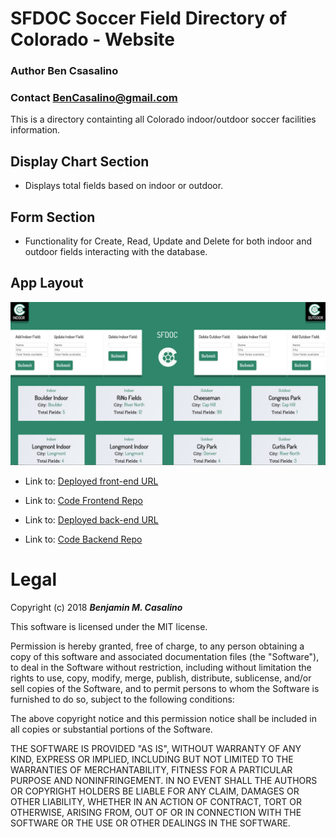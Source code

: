 # SFDOC Soccer Field Directory of Colorado - Website

### Author **Ben Csasalino**
### Contact **BenCasalino@gmail.com**

This is a directory containting all Colorado indoor/outdoor soccer facilities information.

## Display Chart Section
* Displays total fields based on indoor or outdoor.
## Form Section
* Functionality for Create, Read, Update and Delete for both indoor and outdoor fields interacting with the database.
## App Layout
![Layout of the Website](Layout.png)

- Link to: [Deployed front-end URL](https://soccer-directory-colorado.firebaseapp.com/)
- Link to: [Code Frontend Repo](https://github.com/bencasalino/SFDOC)

- Link to: [Deployed back-end URL](https://dbsfdoc.herokuapp.com/)
- Link to: [Code Backend Repo](https://github.com/bencasalino/sfdoc-server)

# Legal
Copyright (c) 2018 **_Benjamin M. Casalino_**

This software is licensed under the MIT license.

Permission is hereby granted, free of charge, to any person obtaining a copy
of this software and associated documentation files (the "Software"), to deal
in the Software without restriction, including without limitation the rights
to use, copy, modify, merge, publish, distribute, sublicense, and/or sell
copies of the Software, and to permit persons to whom the Software is
furnished to do so, subject to the following conditions:

The above copyright notice and this permission notice shall be included in
all copies or substantial portions of the Software.

THE SOFTWARE IS PROVIDED "AS IS", WITHOUT WARRANTY OF ANY KIND, EXPRESS OR
IMPLIED, INCLUDING BUT NOT LIMITED TO THE WARRANTIES OF MERCHANTABILITY,
FITNESS FOR A PARTICULAR PURPOSE AND NONINFRINGEMENT. IN NO EVENT SHALL THE
AUTHORS OR COPYRIGHT HOLDERS BE LIABLE FOR ANY CLAIM, DAMAGES OR OTHER
LIABILITY, WHETHER IN AN ACTION OF CONTRACT, TORT OR OTHERWISE, ARISING FROM,
OUT OF OR IN CONNECTION WITH THE SOFTWARE OR THE USE OR OTHER DEALINGS IN
THE SOFTWARE.
